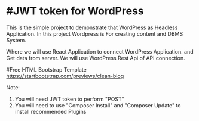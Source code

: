 <h1>#JWT token for WordPress</h1>
This is the simple project to demonstrate that WordPress as Headless Application.
In this project Wordpress is For creating content and DBMS System.

Where we will use React Application to connect WordPress Application. and Get data from server.
We will use WordPress Rest Api of API connection.

#Free HTML Bootstrap Template
https://startbootstrap.com/previews/clean-blog

Note:

1. You will need JWT token to perform "POST"
2. You will need to use "Composer Install" and "Composer Update" to install recommended Plugins
